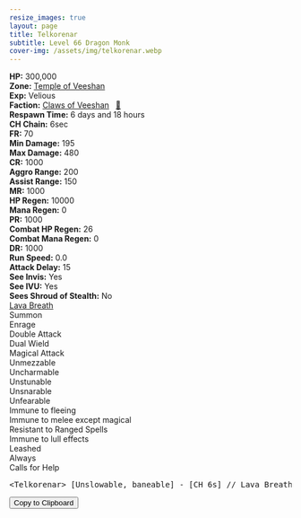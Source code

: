 ```yaml
---
resize_images: true
layout: page
title: Telkorenar
subtitle: Level 66 Dragon Monk
cover-img: /assets/img/telkorenar.webp
---
```


<div class="info-section">
<div class="info-item"><strong>HP:</strong> 300,000</div>
<div class="info-item"><strong>Zone:</strong> <a href="https://www.pqdi.cc/zone/124" target="_blank">Temple of Veeshan</a></div>
<div class="info-item"><strong>Exp:</strong> Velious</div>
<div class="info-item"><strong>Faction:</strong> <a href="https://www.pqdi.cc/faction/430" target="_blank">Claws of Veeshan</a>&nbsp;&nbsp;&nbsp;<a href="https://www.pqdi.cc/npc/124104" target="_blank" title="View NPC on PQDI">🔗</a></div>
</div>

<div class="info-lockout">
<div class="info-lockoutitem"><strong>Respawn Time:</strong> 6 days and 18 hours</div>
<div class="info-lockoutitem"><strong>CH Chain:</strong> 6sec</div>
</div>

<div class="stats-grid">
<div class="stats-row">
<div class="stats-cell"><strong>FR:</strong> 70</div>
<div class="stats-cell"><strong>Min Damage:</strong> 195</div>
<div class="stats-cell"><strong>Max Damage:</strong> 480</div>
</div>
<div class="stats-row">
<div class="stats-cell"><strong>CR:</strong> 1000</div>
<div class="stats-cell"><strong>Aggro Range:</strong> 200</div>
<div class="stats-cell"><strong>Assist Range:</strong> 150</div>
</div>
<div class="stats-row">
<div class="stats-cell"><strong>MR:</strong> 1000</div>
<div class="stats-cell"><strong>HP Regen:</strong> 10000</div>
<div class="stats-cell"><strong>Mana Regen:</strong> 0</div>
</div>
<div class="stats-row">
<div class="stats-cell"><strong>PR:</strong> 1000</div>
<div class="stats-cell"><strong>Combat HP Regen:</strong> 26</div>
<div class="stats-cell"><strong>Combat Mana Regen:</strong> 0</div>
</div>
<div class="stats-row">
<div class="stats-cell"><strong>DR:</strong> 1000</div>
<div class="stats-cell"><strong>Run Speed:</strong> 0.0</div>
<div class="stats-cell"><strong>Attack Delay:</strong> 15</div>
</div>
<div class="stats-row">
<div class="stats-cell"><strong>See Invis:</strong> Yes</div>
<div class="stats-cell"><strong>See IVU:</strong> Yes</div>
<div class="stats-cell"><strong>Sees Shroud of Stealth:</strong> No</div>
</div>
</div>

<div class="spell-grid">
<div class="spell-cell"><a href="https://www.pqdi.cc/spell/1941" target="_blank">Lava Breath</a></div>
</div>

<div class="ability-grid">
<div class="ability-cell">Summon</div>
<div class="ability-cell">Enrage</div>
<div class="ability-cell">Double Attack</div>
<div class="ability-cell">Dual Wield</div>
<div class="ability-cell">Magical Attack</div>
<div class="ability-cell">Unmezzable</div>
<div class="ability-cell">Uncharmable</div>
<div class="ability-cell">Unstunable</div>
<div class="ability-cell">Unsnarable</div>
<div class="ability-cell">Unfearable</div>
<div class="ability-cell">Immune to fleeing</div>
<div class="ability-cell">Immune to melee except magical</div>
<div class="ability-cell">Resistant to Ranged Spells</div>
<div class="ability-cell">Immune to lull effects</div>
<div class="ability-cell">Leashed</div>
<div class="ability-cell">Always</div>
<div class="ability-cell">Calls for Help</div>
</div>

<div class="copy-text-container"><pre class="copy-text-content" id="copy-box">&lt;Telkorenar&gt; [Unslowable, baneable] - [CH 6s] // Lava Breath (PBAOE, 300 rng FR, 0 check, 12s CD): 500 dmg AOE + 1 slot dispel</pre><button class="copy-button" onclick="copyText('copy-box')">Copy to Clipboard</button></div>